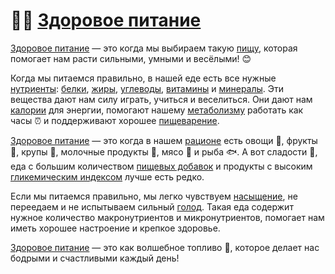 # 🥦🍎 [Здоровое питание](/home/takoo/2025_kidbook/WORK/health/nutrition/healthy_eating.md)

[Здоровое питание](/home/takoo/2025_kidbook/WORK/health/nutrition/healthy_eating.md) — это когда мы выбираем такую [пищу](/home/takoo/2025_kidbook/WORK/health/nutrition/food.md), которая помогает нам расти сильными, умными и весёлыми! 😊

Когда мы питаемся правильно, в нашей еде есть все нужные [нутриенты](/home/takoo/2025_kidbook/WORK/health/nutrition/nutrient.md): [белки](/home/takoo/2025_kidbook/WORK/health/nutrition/protein.md), [жиры](/home/takoo/2025_kidbook/WORK/health/nutrition/fats.md), [углеводы](/home/takoo/2025_kidbook/WORK/health/nutrition/carbohydrates.md), [витамины](/home/takoo/2025_kidbook/WORK/health/nutrition/vitamins.md) и [минералы](/home/takoo/2025_kidbook/WORK/health/nutrition/minerals.md). Эти вещества дают нам силу играть, учиться и веселиться. Они дают нам [калории](/home/takoo/2025_kidbook/WORK/health/nutrition/calories.md) для энергии, помогают нашему [метаболизму](/home/takoo/2025_kidbook/WORK/health/nutrition/metabolism.md) работать как часы ⏰ и поддерживают хорошее [пищеварение](/home/takoo/2025_kidbook/WORK/health/nutrition/digestion.md).

[Здоровое питание](/home/takoo/2025_kidbook/WORK/health/nutrition/healthy_eating.md) — это когда в нашем [рационе](/home/takoo/2025_kidbook/WORK/health/nutrition/ration.md) есть овощи 🥕, фрукты 🍌, крупы 🥣, молочные продукты 🥛, мясо 🍗 и рыба 🐟. А вот сладости 🍬, еда с большим количеством [пищевых добавок](/home/takoo/2025_kidbook/WORK/health/nutrition/food_additives.md) и продукты с высоким [гликемическим индексом](/home/takoo/2025_kidbook/WORK/health/nutrition/glycemic_index.md) лучше есть редко.

Если мы питаемся правильно, мы легко чувствуем [насыщение](/home/takoo/2025_kidbook/WORK/health/nutrition/saturation.md), не переедаем и не испытываем сильный [голод](/home/takoo/2025_kidbook/WORK/health/nutrition/hunger.md). Такая еда содержит нужное количество макронутриентов и микронутриентов, помогает нам иметь хорошее настроение и крепкое здоровье.

[Здоровое питание](/home/takoo/2025_kidbook/WORK/health/nutrition/healthy_eating.md) — это как волшебное топливо 🚀, которое делает нас бодрыми и счастливыми каждый день!
